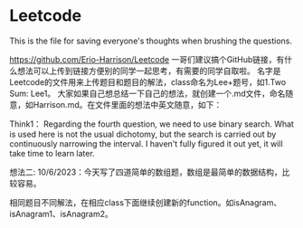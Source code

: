 # Leetcode
This is the file for saving everyone's thoughts when brushing the questions.

https://github.com/Erio-Harrison/Leetcode  一哥们建议搞个GitHub链接，有什么想法可以上传到链接方便别的同学一起思考，有需要的同学自取啦。
名字是Leetcode的文件用来上传题目和题目的解法，class命名为Lee+题号，如1.Two Sum: Lee1。 大家如果自己想总结一下自己的想法，就创建一个.md文件，命名随意，如Harrison.md。在文件里面的想法中英文随意，如下：

Think1：
Regarding the fourth question, we need to use binary search. What is used here is not the usual dichotomy, 
but the search is carried out by continuously narrowing the interval. 
I haven't fully figured it out yet, it will take time to learn later.

想法二:
10/6/2023：今天写了四道简单的数组题，数组是最简单的数据结构，比较容易。

相同题目不同解法，在相应class下面继续创建新的function。如isAnagram、isAnagram1、isAnagram2。
